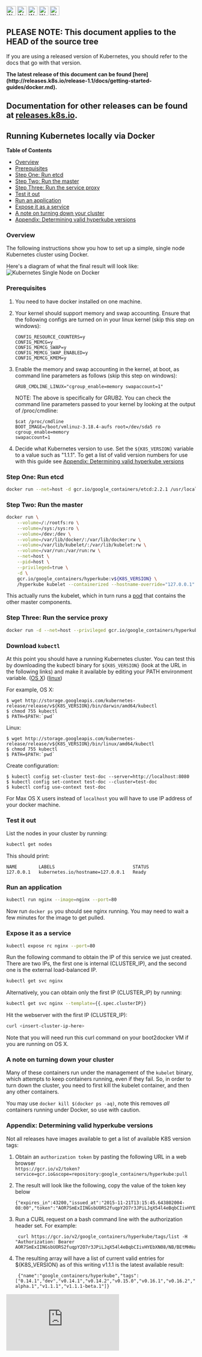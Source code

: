 <!-- BEGIN MUNGE: UNVERSIONED_WARNING -->

<!-- BEGIN STRIP_FOR_RELEASE -->

<img src="http://kubernetes.io/img/warning.png" alt="WARNING"
     width="25" height="25">
<img src="http://kubernetes.io/img/warning.png" alt="WARNING"
     width="25" height="25">
<img src="http://kubernetes.io/img/warning.png" alt="WARNING"
     width="25" height="25">
<img src="http://kubernetes.io/img/warning.png" alt="WARNING"
     width="25" height="25">
<img src="http://kubernetes.io/img/warning.png" alt="WARNING"
     width="25" height="25">

<h2>PLEASE NOTE: This document applies to the HEAD of the source tree</h2>

If you are using a released version of Kubernetes, you should
refer to the docs that go with that version.

<strong>
The latest release of this document can be found
[here](http://releases.k8s.io/release-1.1/docs/getting-started-guides/docker.md).

Documentation for other releases can be found at
[releases.k8s.io](http://releases.k8s.io).
</strong>
--

<!-- END STRIP_FOR_RELEASE -->

<!-- END MUNGE: UNVERSIONED_WARNING -->
Running Kubernetes locally via Docker
-------------------------------------

**Table of Contents**

- [Overview](#overview)
- [Prerequisites](#prerequisites)
- [Step One: Run etcd](#step-one-run-etcd)
- [Step Two: Run the master](#step-two-run-the-master)
- [Step Three: Run the service proxy](#step-three-run-the-service-proxy)
- [Test it out](#test-it-out)
- [Run an application](#run-an-application)
- [Expose it as a service](#expose-it-as-a-service)
- [A note on turning down your cluster](#a-note-on-turning-down-your-cluster)
- [Appendix: Determining valid hyperkube versions](#Appendix:-Determining-valid-hyperkube-versions)

### Overview

The following instructions show you how to set up a simple, single node Kubernetes cluster using Docker.

Here's a diagram of what the final result will look like:
![Kubernetes Single Node on Docker](k8s-singlenode-docker.png)

### Prerequisites

1. You need to have docker installed on one machine.
2. Your kernel should support memory and swap accounting. Ensure that the
following configs are turned on in your linux kernel (skip this step on windows):

    ```console
    CONFIG_RESOURCE_COUNTERS=y
    CONFIG_MEMCG=y
    CONFIG_MEMCG_SWAP=y
    CONFIG_MEMCG_SWAP_ENABLED=y
    CONFIG_MEMCG_KMEM=y
    ```


3. Enable the memory and swap accounting in the kernel, at boot, as command line
parameters as follows (skip this step on windows):

    ```console
    GRUB_CMDLINE_LINUX="cgroup_enable=memory swapaccount=1"
    ```

    NOTE: The above is specifically for GRUB2.
    You can check the command line parameters passed to your kernel by looking at the
    output of /proc/cmdline:

    ```console
    $cat /proc/cmdline
    BOOT_IMAGE=/boot/vmlinuz-3.18.4-aufs root=/dev/sda5 ro cgroup_enable=memory
    swapaccount=1
    ```

4. Decide what Kubernetes version to use.  Set the `${K8S_VERSION}` variable to
   a value such as "1.1.1".  To get a list of valid version numbers for use with 
   this guide see [Appendix: Determining valid hyperkube versions](#Appendix:-Determining-valid-hyperkube-versions)

### Step One: Run etcd

```sh
docker run --net=host -d gcr.io/google_containers/etcd:2.2.1 /usr/local/bin/etcd --listen-client-urls=http://127.0.0.1:4001 --advertise-client-urls=http://127.0.0.1:4001 --data-dir=/var/etcd/data
```

### Step Two: Run the master

```sh
docker run \
    --volume=/:/rootfs:ro \
    --volume=/sys:/sys:ro \
    --volume=/dev:/dev \
    --volume=/var/lib/docker/:/var/lib/docker:rw \
    --volume=/var/lib/kubelet/:/var/lib/kubelet:rw \
    --volume=/var/run:/var/run:rw \
    --net=host \
    --pid=host \
    --privileged=true \
    -d \
    gcr.io/google_containers/hyperkube:v${K8S_VERSION} \
    /hyperkube kubelet --containerized --hostname-override="127.0.0.1" --address="0.0.0.0" --api-servers=http://localhost:8080 --config=/etc/kubernetes/manifests
```

This actually runs the kubelet, which in turn runs a [pod](../user-guide/pods.md) that contains the other master components.

### Step Three: Run the service proxy

```sh
docker run -d --net=host --privileged gcr.io/google_containers/hyperkube:v${K8S_VERSION} /hyperkube proxy --master=http://127.0.0.1:8080 --v=2
```

### Download ```kubectl```

At this point you should have a running Kubernetes cluster.  You can test this
by downloading the kubectl binary for `${K8S_VERSION}` (look at the URL in the
following links) and make it available by editing your PATH environment
variable.
([OS X](http://storage.googleapis.com/kubernetes-release/release/v1.1.1/bin/darwin/amd64/kubectl))
([linux](http://storage.googleapis.com/kubernetes-release/release/v1.1.1/bin/linux/amd64/kubectl))

For example, OS X:

```console
$ wget http://storage.googleapis.com/kubernetes-release/release/v${K8S_VERSION}/bin/darwin/amd64/kubectl
$ chmod 755 kubectl
$ PATH=$PATH:`pwd`
```

Linux:

```console
$ wget http://storage.googleapis.com/kubernetes-release/release/v${K8S_VERSION}/bin/linux/amd64/kubectl
$ chmod 755 kubectl
$ PATH=$PATH:`pwd`
```

Create configuration:

```
$ kubectl config set-cluster test-doc --server=http://localhost:8080
$ kubectl config set-context test-doc --cluster=test-doc
$ kubectl config use-context test-doc
```

For Max OS X users instead of ```localhost``` you will have to use IP address of your docker machine.

### Test it out

List the nodes in your cluster by running:

```sh
kubectl get nodes
```

This should print:

```console
NAME        LABELS                             STATUS
127.0.0.1   kubernetes.io/hostname=127.0.0.1   Ready
```

### Run an application

```sh
kubectl run nginx --image=nginx --port=80
```

Now run `docker ps` you should see nginx running.  You may need to wait a few minutes for the image to get pulled.

### Expose it as a service

```sh
kubectl expose rc nginx --port=80
```

Run the following command to obtain the IP of this service we just created. There are two IPs, the first one is internal (CLUSTER_IP), and the second one is the external load-balanced IP.

```sh
kubectl get svc nginx
```

Alternatively, you can obtain only the first IP (CLUSTER_IP) by running:

```sh
kubectl get svc nginx --template={{.spec.clusterIP}}
```

Hit the webserver with the first IP (CLUSTER_IP):

```sh
curl <insert-cluster-ip-here>
```

Note that you will need run this curl command on your boot2docker VM if you are running on OS X.

### A note on turning down your cluster

Many of these containers run under the management of the `kubelet` binary, which attempts to keep containers running, even if they fail.  So, in order to turn down
the cluster, you need to first kill the kubelet container, and then any other containers.

You may use `docker kill $(docker ps -aq)`, note this removes _all_ containers running under Docker, so use with caution.

### Appendix: Determining valid hyperkube versions
   Not all releases have images available to get a list of 
   available K8S version tags:

1. Obtain an `authorization token` by pasting the following URL in a web browser   
   `https://gcr.io/v2/token?service=gcr.io&scope=repository:google_containers/hyperkube:pull`

2. The result will look like the following, copy the value of the token key below    
    ```
    {"expires_in":43200,"issued_at":"2015-11-21T13:15:45.643802004-08:00","token":"AOR7SmExIINGsbUORS2fuqpY2O7r3JPiLJqX54l4eBqbCIivHYEbXN08/NB/BEtMHNuA9ZI5j7Zgg+9ES+H1b1/RsHnrt8YmV8Fo26jTEB+aDHQmMMjciKuKkL/Y8YdImhba9RKMKVtAyMlFJLweYcUN6fq1PLaejX4x760fCNGW2nlfGnNqnj851alZIEmW8pIIknr4n7ConRluNQWeXlOw7DyW132Nmf+UYtgWP3aYu9Y2wRqoB40t6r7ElMQZXjIbz/uawQc4k+3WIVsYYyYS7ax5ofGfudnfdfRxGLfh8fo8LbQlMbA7gA=="}
    ```    
    
3. Run a CURL request on a bash command line with the authorization header set. For example:   
   ```   
    curl https://gcr.io/v2/google_containers/hyperkube/tags/list -H "Authorization: Bearer AOR7SmExIINGsbUORS2fuqpY2O7r3JPiLJqX54l4eBqbCIivHYEbXN08/NB/BEtMHNuA9ZI5j7Zgg+9ES+H1b1/RsHnrt8YmV8Fo26jTEB+aDHQmMMjciKuKkL/Y8YdImhba9RKMKVtAyMlFJLweYcUN6fq1PLaejX4x760fCNGW2nlfGnNqnj851alZIEmW8pIIknr4n7ConRluNQWeXlOw7DyW132Nmf+UYtgWP3aYu9Y2wRqoB40t6r7ElMQZXjIbz/uawQc4k+3WIVsYYyYS7ax5ofGfudnfdfRxGLfh8fo8LbQlMbA7gA=="
   ```   
   
4. The resulting array will have a list of current valid entries for ${K8S_VERSION} as of this writing v1.1.1 is the latest available result:   
   ```   
    {"name":"google_containers/hyperkube","tags":["0.14.1","dev","v0.14.1","v0.14.2","v0.15.0","v0.16.1","v0.16.2","v0.17.0","v0.18.2","v0.19.3","v0.21.2","v1.0.1","v1.0.2","v1.0.3","v1.0.5","v1.0.6","v1.0.7","v1.1.0-alpha.1","v1.1.1","v1.1.1-beta.1"]}
   ```


<!-- BEGIN MUNGE: GENERATED_ANALYTICS -->
[![Analytics](https://kubernetes-site.appspot.com/UA-36037335-10/GitHub/docs/getting-started-guides/docker.md?pixel)]()
<!-- END MUNGE: GENERATED_ANALYTICS -->
